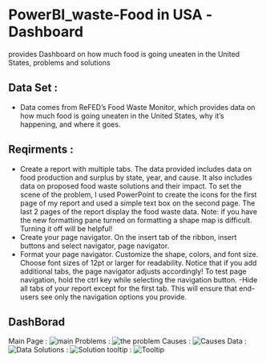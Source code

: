 # PowerBI_waste-Food in USA -Dashboard
provides Dashboard on how much food is going uneaten in the United States, problems and solutions


## Data Set :
- Data comes from ReFED’s Food Waste Monitor, which provides data on how much food is going uneaten in the United States,
  why it’s happening, and where it goes.

## Reqirments :
- Create a report with multiple tabs.
   The data provided includes data on food production and surplus by state, year, and cause.
   It also includes data on proposed food waste solutions and their impact.
   To set the scene of the problem, I used PowerPoint to create the icons for the first page of my report and used a simple text box on the second page.
   The last 2 pages of the report display the food waste data.
   Note: if you have the new formatting pane turned on formatting a shape map is difficult. Turning it off will be helpful!
- Create your page navigator.
  On the insert tab of the ribbon, insert buttons and select navigator, page navigator.
- Format your page navigator. Customize the shape, colors, and font size.
  Choose font sizes of 12pt or larger for readability.
  Notice that if you add additional tabs, the page navigator adjusts accordingly!
  To test page navigation, hold the ctrl key while selecting the navigation button.
-Hide all tabs of your report except for the first tab.
 This will ensure that end-users see only the navigation options you provide.

## DashBorad 
Main Page :
![main](https://github.com/Mhmod-Mhmd/PowerBI_waste-free-plante-Dashboard/assets/113009688/7a265049-67b4-4cba-9fe4-4bd3f8361a33)
Problems :
![the problem](https://github.com/Mhmod-Mhmd/PowerBI_waste-free-plante-Dashboard/assets/113009688/43512457-64bf-4e26-8b76-f30ad1a22ee0)
Causes :
![Causes](https://github.com/Mhmod-Mhmd/PowerBI_waste-free-plante-Dashboard/assets/113009688/2c63e7e2-b74d-40c0-9704-47a311cdcf3d)
Data :
![Data](https://github.com/Mhmod-Mhmd/PowerBI_waste-free-plante-Dashboard/assets/113009688/a98ad959-97bf-4bc3-b2f8-2572ffea26ba)
Solutions :
![Solution](https://github.com/Mhmod-Mhmd/PowerBI_waste-free-plante-Dashboard/assets/113009688/02f84a96-dc5d-4c60-94a0-2704554557ee)
tooltip :
![Tooltip](https://github.com/Mhmod-Mhmd/PowerBI_waste-free-plante-Dashboard/assets/113009688/6c53d785-5269-4b87-ae9a-a7dbfdd8dca2)





